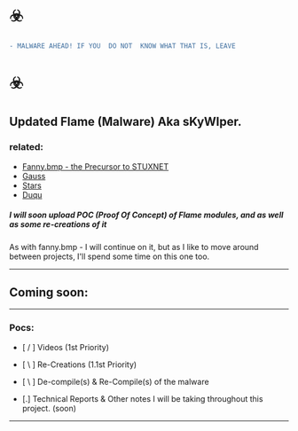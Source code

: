 # ☣️
```patch
- MALWARE AHEAD! IF YOU  DO NOT  KNOW WHAT THAT IS, LEAVE 
```
# ☣️


## Updated Flame (Malware) Aka sKyWIper.

### related:
- [Fanny.bmp - the Precursor to STUXNET](https://github.com/loneicewolf/fanny.bmp)
- [Gauss](Https://github.com/loneicewolf/Gauss-Src)
- [Stars](https://github.com/loneicewolf/Stars-virus)
- [Duqu](https://github.com/loneicewolf/DUQU)


##### I will soon upload POC (Proof Of Concept) of Flame modules, and as well as some re-creations of it
As with fanny.bmp - I will continue on it, but as I like to move around between projects, I'll spend some time on this one too.

---------------

## Coming soon:

---------------

### Pocs:

- [ / ] Videos (1st Priority)

- [ \ ] Re-Creations (1.1st Priority)

- [ \ ] De-compile(s) & Re-Compile(s) of the malware

- [.]  Technical Reports & Other notes I will be taking throughout this project. (soon)

---------------


